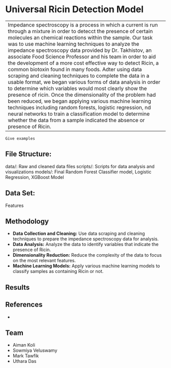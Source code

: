 # Universal Ricin Detection Model

<table>
<tr>
<td>
Impedance spectroscopy is a process in which a current is run through a mixture in order to detecct the presence of certain molecules an chemical reactions within the sample. Our task was to use machine learning techniques to analyze the impedance spectroscopy data provided by Dr. Takhistov, an associate Food Science Professor  and his team in order to aid the development of a more cost effective way to detect Ricin, a common biotoxin found in many foods. Adter using data scraping and cleaning techniques to complete the data in a usable format, we began various forms of data analysis in order to determine which variables would most clearly show the presence of ricin. Once the dimensionality of the problem had been reduced, we began applying various machine learning techniques including random forests, logistic regression, nd neural networks to train a classification model to determine whether the data from a sample indicated the absence or presence of Ricin.
</td>
</tr>
</table>

```
Give examples
```



## File Structure: 

data/: Raw and cleaned data files
scripts/: Scripts for data analysis and visualizations
models/: Final Random Forest Classifier model, Logistic Regression, XGBoost Model

## Data Set:

Features


## Methodology
- <b>Data Collection and Cleaning:</b> Use data scraping and cleaning techniques to prepare the impedance spectroscopy data for analysis.
- <b>Data Analysis:</b> Analyze the data to identify variables that indicate the presence of Ricin.
- <b>Dimensionality Reduction:</b> Reduce the complexity of the data to focus on the most relevant features.
- <b>Machine Learning Models:</b> Apply various machine learning models to classify samples as containing Ricin or not.

## Results


## References
- 

## Team
 - Aiman Koli
 - Sowmiya Veluswamy
 - Mark Tawfik
 - Uthara Das
